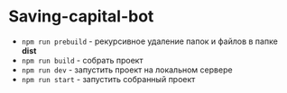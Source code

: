 # Saving-capital-bot

   * `npm run prebuild` - рекурсивное удаление папок и файлов в папке **dist**
   * `npm run build` -  собрать проект
   * `npm run dev` - запустить проект на локальном сервере
   * `npm run start` - запустить собранный проект
